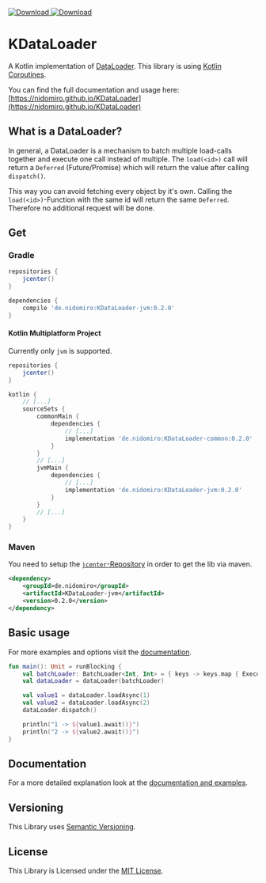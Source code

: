 [ ![Download](https://img.shields.io/badge/License-MIT-yellow.svg) ](https://opensource.org/licenses/MIT)
[ ![Download](https://api.bintray.com/packages/nidomiro/maven/KDataLoader/images/download.svg) ](https://bintray.com/nidomiro/maven/KDataLoader/_latestVersion)

# KDataLoader

A Kotlin implementation of [DataLoader](https://github.com/graphql/dataloader).
This library is using [Kotlin Coroutines](https://kotlinlang.org/docs/reference/coroutines-overview.html).

You can find the full documentation and usage here: [https://nidomiro.github.io/KDataLoader](https://nidomiro.github.io/KDataLoader)

## What is a DataLoader?

In general, a DataLoader is a mechanism to batch multiple load-calls together and execute one call instead of multiple.
The `load(<id>)` call will return a `Deferred` (Future/Promise) which will return the value after calling `dispatch()`.

This way you can avoid fetching every object by it's own.
Calling the `load(<id>)`-Function with the same id will return the same `Deferred`.
Therefore no additional request will be done.

## Get

### Gradle
```groovy
repositories {
    jcenter()
}

dependencies {
    compile 'de.nidomiro:KDataLoader-jvm:0.2.0'
}
```

#### Kotlin Multiplatform Project
Currently only `jvm` is supported.

```groovy
repositories {
    jcenter()
}

kotlin {
    // [...]
    sourceSets {
        commonMain {
            dependencies {
                // [...]
                implementation 'de.nidomiro:KDataLoader-common:0.2.0'
            }
        }
        // [...]
        jvmMain {
            dependencies {
                // [...]
                implementation 'de.nidomiro:KDataLoader-jvm:0.2.0'
            }
        }
        // [...]
    }
}
```

### Maven
You need to setup the [`jcenter`-Repository](https://bintray.com/beta/#/bintray/jcenter?tab=packages) in order to get the lib via maven.
 
```xml
<dependency>
    <groupId>de.nidomiro</groupId>
    <artifactId>KDataLoader-jvm</artifactId>
    <version>0.2.0</version>
</dependency>
```

## Basic usage

For more examples and options visit the [documentation](https://nidomiro.github.io/KDataLoader).

```kotlin
fun main(): Unit = runBlocking { 
    val batchLoader: BatchLoader<Int, Int> = { keys -> keys.map { ExecutionResult.Success(it) } }
    val dataLoader = dataLoader(batchLoader)

    val value1 = dataLoader.loadAsync(1)
    val value2 = dataLoader.loadAsync(2)
    dataLoader.dispatch()

    println("1 -> ${value1.await()}")
    println("2 -> ${value2.await()}")
}
```

## Documentation

For a more detailed explanation look at the [documentation and examples](https://nidomiro.github.io/KDataLoader).

## Versioning

This Library uses [Semantic Versioning](https://semver.org/).

## License

This Library is Licensed under the [MIT License](https://opensource.org/licenses/MIT).

